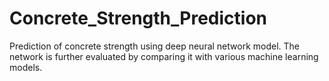 # Concrete_Strength_Prediction
Prediction of concrete strength using deep neural network model. The network is further evaluated by comparing it with various machine learning models.
